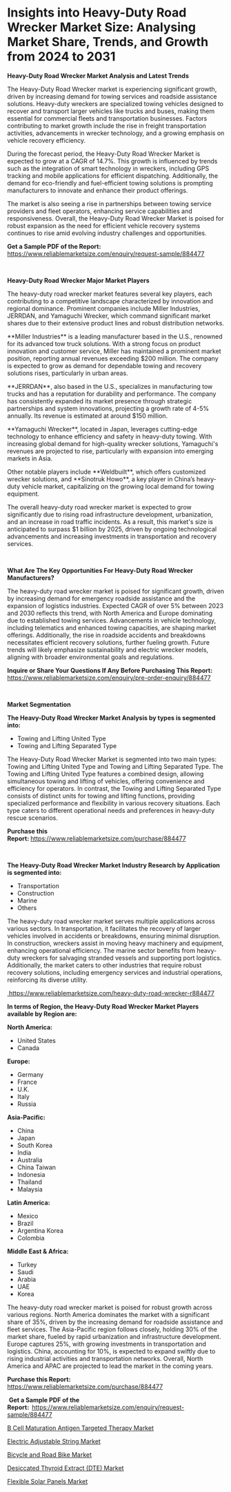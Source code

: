 <p><h1>Insights into Heavy-Duty Road Wrecker Market Size: Analysing Market Share, Trends, and Growth from 2024 to 2031</h1></p><p><strong>Heavy-Duty Road Wrecker Market Analysis and Latest Trends</strong></p>
<p><p>The Heavy-Duty Road Wrecker market is experiencing significant growth, driven by increasing demand for towing services and roadside assistance solutions. Heavy-duty wreckers are specialized towing vehicles designed to recover and transport larger vehicles like trucks and buses, making them essential for commercial fleets and transportation businesses. Factors contributing to market growth include the rise in freight transportation activities, advancements in wrecker technology, and a growing emphasis on vehicle recovery efficiency.</p><p>During the forecast period, the Heavy-Duty Road Wrecker Market is expected to grow at a CAGR of 14.7%. This growth is influenced by trends such as the integration of smart technology in wreckers, including GPS tracking and mobile applications for efficient dispatching. Additionally, the demand for eco-friendly and fuel-efficient towing solutions is prompting manufacturers to innovate and enhance their product offerings.</p><p>The market is also seeing a rise in partnerships between towing service providers and fleet operators, enhancing service capabilities and responsiveness. Overall, the Heavy-Duty Road Wrecker Market is poised for robust expansion as the need for efficient vehicle recovery systems continues to rise amid evolving industry challenges and opportunities.</p></p>
<p><strong>Get a Sample PDF of the Report:&nbsp;</strong> <a href="https://www.reliablemarketsize.com/enquiry/request-sample/884477?utm_campaign=1133&utm_medium=2&utm_source=Github&utm_content=ia&utm_term=03112024&utm_id=heavy-duty-road-wrecker">https://www.reliablemarketsize.com/enquiry/request-sample/884477</a></p>
<p>&nbsp;</p>
<p><strong>Heavy-Duty Road Wrecker Major Market Players</strong></p>
<p><p>The heavy-duty road wrecker market features several key players, each contributing to a competitive landscape characterized by innovation and regional dominance. Prominent companies include Miller Industries, JERRDAN, and Yamaguchi Wrecker, which command significant market shares due to their extensive product lines and robust distribution networks.</p><p>**Miller Industries** is a leading manufacturer based in the U.S., renowned for its advanced tow truck solutions. With a strong focus on product innovation and customer service, Miller has maintained a prominent market position, reporting annual revenues exceeding $200 million. The company is expected to grow as demand for dependable towing and recovery solutions rises, particularly in urban areas.</p><p>**JERRDAN**, also based in the U.S., specializes in manufacturing tow trucks and has a reputation for durability and performance. The company has consistently expanded its market presence through strategic partnerships and system innovations, projecting a growth rate of 4-5% annually. Its revenue is estimated at around $150 million.</p><p>**Yamaguchi Wrecker**, located in Japan, leverages cutting-edge technology to enhance efficiency and safety in heavy-duty towing. With increasing global demand for high-quality wrecker solutions, Yamaguchi's revenues are projected to rise, particularly with expansion into emerging markets in Asia.</p><p>Other notable players include **Weldbuilt**, which offers customized wrecker solutions, and **Sinotruk Howo**, a key player in China’s heavy-duty vehicle market, capitalizing on the growing local demand for towing equipment. </p><p>The overall heavy-duty road wrecker market is expected to grow significantly due to rising road infrastructure development, urbanization, and an increase in road traffic incidents. As a result, this market's size is anticipated to surpass $1 billion by 2025, driven by ongoing technological advancements and increasing investments in transportation and recovery services.</p></p>
<p>&nbsp;</p>
<p><strong>What Are The Key Opportunities For Heavy-Duty Road Wrecker Manufacturers?</strong></p>
<p><p>The heavy-duty road wrecker market is poised for significant growth, driven by increasing demand for emergency roadside assistance and the expansion of logistics industries. Expected CAGR of over 5% between 2023 and 2030 reflects this trend, with North America and Europe dominating due to established towing services. Advancements in vehicle technology, including telematics and enhanced towing capacities, are shaping market offerings. Additionally, the rise in roadside accidents and breakdowns necessitates efficient recovery solutions, further fueling growth. Future trends will likely emphasize sustainability and electric wrecker models, aligning with broader environmental goals and regulations.</p></p>
<p><strong>Inquire or Share Your Questions If Any Before Purchasing This Report:</strong> <a href="https://www.reliablemarketsize.com/enquiry/pre-order-enquiry/884477?utm_campaign=1133&utm_medium=2&utm_source=Github&utm_content=ia&utm_term=03112024&utm_id=heavy-duty-road-wrecker">https://www.reliablemarketsize.com/enquiry/pre-order-enquiry/884477</a></p>
<p>&nbsp;</p>
<p><strong>Market Segmentation</strong></p>
<p><strong>The Heavy-Duty Road Wrecker Market Analysis by types is segmented into:</strong></p>
<p><ul><li>Towing and Lifting United Type</li><li>Towing and Lifting Separated Type</li></ul></p>
<p><p>The Heavy-Duty Road Wrecker Market is segmented into two main types: Towing and Lifting United Type and Towing and Lifting Separated Type. The Towing and Lifting United Type features a combined design, allowing simultaneous towing and lifting of vehicles, offering convenience and efficiency for operators. In contrast, the Towing and Lifting Separated Type consists of distinct units for towing and lifting functions, providing specialized performance and flexibility in various recovery situations. Each type caters to different operational needs and preferences in heavy-duty rescue scenarios.</p></p>
<p><strong>Purchase this Report:&nbsp;</strong><a href="https://www.reliablemarketsize.com/purchase/884477?utm_campaign=1133&utm_medium=2&utm_source=Github&utm_content=ia&utm_term=03112024&utm_id=heavy-duty-road-wrecker">https://www.reliablemarketsize.com/purchase/884477</a></p>
<p>&nbsp;</p>
<p><strong>The Heavy-Duty Road Wrecker Market Industry Research by Application is segmented into:</strong></p>
<p><ul><li>Transportation</li><li>Construction</li><li>Marine</li><li>Others</li></ul></p>
<p><p>The heavy-duty road wrecker market serves multiple applications across various sectors. In transportation, it facilitates the recovery of larger vehicles involved in accidents or breakdowns, ensuring minimal disruption. In construction, wreckers assist in moving heavy machinery and equipment, enhancing operational efficiency. The marine sector benefits from heavy-duty wreckers for salvaging stranded vessels and supporting port logistics. Additionally, the market caters to other industries that require robust recovery solutions, including emergency services and industrial operations, reinforcing its diverse utility.</p></p>
<p><a href="https://www.reliablemarketsize.com/heavy-duty-road-wrecker-r884477?utm_campaign=1133&utm_medium=2&utm_source=Github&utm_content=ia&utm_term=03112024&utm_id=heavy-duty-road-wrecker">&nbsp;https://www.reliablemarketsize.com/heavy-duty-road-wrecker-r884477</a></p>
<p><strong>In terms of Region, the Heavy-Duty Road Wrecker Market Players available by Region are:</strong></p>
<p>
    <p> <strong> North America: </strong>
        <ul>
            <li>United States</li>
            <li>Canada</li>
        </ul>
        </p> 
    <p> <strong> Europe: </strong>
        <ul>
            <li>Germany</li>
            <li>France</li>
            <li>U.K.</li>
            <li>Italy</li>
            <li>Russia</li>
        </ul>
        </p> 
    <p> <strong> Asia-Pacific: </strong>
        <ul>
            <li>China</li>
            <li>Japan</li>
            <li>South Korea</li>
            <li>India</li>
            <li>Australia</li>
            <li>China Taiwan</li>
            <li>Indonesia</li>
            <li>Thailand</li>
            <li>Malaysia</li>
        </ul>
        </p> 
    <p> <strong> Latin America: </strong>
        <ul>
            <li>Mexico</li>
            <li>Brazil</li>
            <li>Argentina Korea</li>
            <li>Colombia</li>
        </ul>
        </p> 
    <p> <strong> Middle East & Africa: </strong>
        <ul>
            <li>Turkey</li>
            <li>Saudi</li>
            <li>Arabia</li>
            <li>UAE</li>
            <li>Korea</li>
        </ul>
    </p>
    </p>
<p><p>The heavy-duty road wrecker market is poised for robust growth across various regions. North America dominates the market with a significant share of 35%, driven by the increasing demand for roadside assistance and fleet services. The Asia-Pacific region follows closely, holding 30% of the market share, fueled by rapid urbanization and infrastructure development. Europe captures 25%, with growing investments in transportation and logistics. China, accounting for 10%, is expected to expand swiftly due to rising industrial activities and transportation networks. Overall, North America and APAC are projected to lead the market in the coming years.</p></p>
<p><strong>Purchase this Report: </strong><a href="https://www.reliablemarketsize.com/purchase/884477?utm_campaign=1133&utm_medium=2&utm_source=Github&utm_content=ia&utm_term=03112024&utm_id=heavy-duty-road-wrecker">https://www.reliablemarketsize.com/purchase/884477</a></p>
<p>&nbsp;<strong>Get a Sample PDF of the Report:&nbsp;&nbsp;</strong><a href="https://www.reliablemarketsize.com/enquiry/request-sample/884477?utm_campaign=1133&utm_medium=2&utm_source=Github&utm_content=ia&utm_term=03112024&utm_id=heavy-duty-road-wrecker">https://www.reliablemarketsize.com/enquiry/request-sample/884477</a></p>
<p><strong></strong></p>
<p><p><a href="https://issuu.com/reportprime-2/docs/b-cell-maturation-antigen-targeted-_520a09148086ca?utm_campaign=1133&utm_medium=2&utm_source=Github&utm_content=ia&utm_term=03112024&utm_id=heavy-duty-road-wrecker">B Cell Maturation Antigen Targeted Therapy Market</a></p><p><a href="https://github.com/lakeishabuahb/Market-Research-Report-List-1/blob/main/electric-adjustable-string-market.md?utm_campaign=1133&utm_medium=2&utm_source=Github&utm_content=ia&utm_term=03112024&utm_id=heavy-duty-road-wrecker">Electric Adjustable String Market</a></p><p><a href="https://github.com/rosalee3esue/Market-Research-Report-List-1/blob/main/bicycle-and-road-bike-market.md?utm_campaign=1133&utm_medium=2&utm_source=Github&utm_content=ia&utm_term=03112024&utm_id=heavy-duty-road-wrecker">Bicycle and Road Bike Market</a></p><p><a href="https://issuu.com/reportprime-2/docs/desiccated-thyroid-extract-dte-mark_55f8fefd499293?utm_campaign=1133&utm_medium=2&utm_source=Github&utm_content=ia&utm_term=03112024&utm_id=heavy-duty-road-wrecker">Desiccated Thyroid Extract (DTE) Market</a></p><p><a href="https://www.linkedin.com/pulse/flexible-solar-panels-market-research-report-exploring-size-bhx0e?utm_campaign=1133&utm_medium=2&utm_source=Github&utm_content=ia&utm_term=03112024&utm_id=heavy-duty-road-wrecker">Flexible Solar Panels Market</a></p></p>
